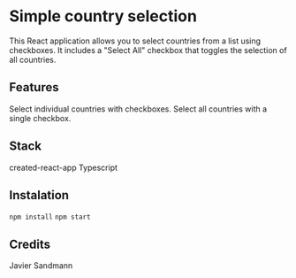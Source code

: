 # Simple country selection

This React application allows you to select countries from a list using checkboxes. It includes a "Select All" checkbox that toggles the selection of all countries.

## Features

Select individual countries with checkboxes.
Select all countries with a single checkbox.

## Stack

created-react-app
Typescript

## Instalation

<code>npm install</code>
<code>npm start</code>

## Credits

Javier Sandmann
